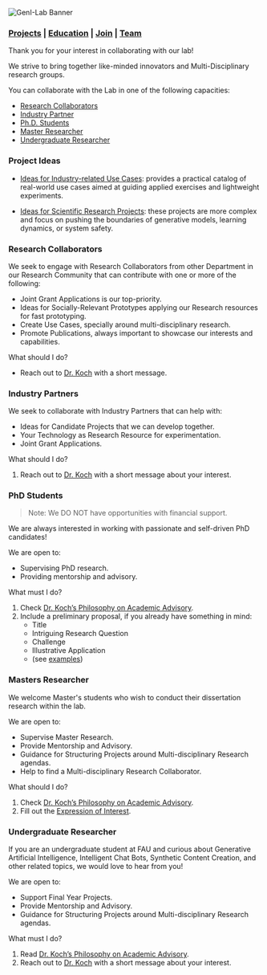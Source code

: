 ![GenI-Lab Banner](http://generativeintelligencelab.ai/images/icons/genilab-banner.png)


### [Projects](./projects.md) | [Education](./education.md) | [Join](./collaborate.md) | [Team](./people.md)


Thank you for your interest in collaborating with our lab!

We strive to bring together like-minded innovators and Multi-Disciplinary research groups.

You can collaborate with the Lab in one of the following capacities:

* [Research Collaborators](#research-collaborators)
* [Industry Partner](#industry-partner)
* [Ph.D. Students](#phd-students)
* [Master Researcher](#master-researcher)
* [Undergraduate Researcher](#undergradute-researcher)


### Project Ideas

* [Ideas for Industry-related Use Cases](https://docs.google.com/spreadsheets/d/1Ge2chxRrBjILHkZthtzymqAbs3TkwrGiMMge23zC8jA/edit?usp=sharing): provides a practical catalog of real-world use cases aimed at guiding applied exercises and lightweight experiments.

* [Ideas for Scientific Research Projects](https://docs.google.com/document/d/1kvDZFpP_bHImJSLeVpZmmEuLd-EIC-J9aWbqgIITpFI/edit?usp=sharing): these projects are more complex and focus on pushing the boundaries of generative models, learning dynamics, or system safety. 


### Research Collaborators

We seek to engage with Research Collaborators from other Department in our Research Community that can contribute with one or more of the following:

* Joint Grant Applications is our top-priority.
* Ideas for Socially-Relevant Prototypes applying our Research resources for fast prototyping.
* Create Use Cases, specially around multi-disciplinary research.
* Promote Publications, always important to showcase our interests and capabilities.

What should I do?
* Reach out to [Dr. Koch](https://www.fau.edu/engineering/directory/faculty/koch/) with a short message.


### Industry Partners

We seek to collaborate with Industry Partners that can help with:

* Ideas for Candidate Projects that we can develop together.
* Your Technology as Research Resource for experimentation.
* Joint Grant Applications.

What should I do?
1. Reach out to [Dr. Koch](https://www.fau.edu/engineering/directory/faculty/koch/) with a short message about your interest.


### PhD Students

> Note: We DO NOT have opportunities with financial support. 

We are always interested in working with passionate and self-driven PhD candidates!

We are open to:
* Supervising PhD research.
* Providing mentorship and advisory.

What must I do?
1. Check [Dr. Koch’s Philosophy on Academic Advisory](https://genilab.medium.com/my-philosophy-on-academic-advisory-3b3160e05104).
1. Include a preliminary proposal, if you already have something in mind:
    * Title 
    * Intriguing Research Question
    * Challenge
    * Illustrative Application
    * (see [examples](https://docs.google.com/document/d/1kvDZFpP_bHImJSLeVpZmmEuLd-EIC-J9aWbqgIITpFI/edit?usp=sharing))


### Masters Researcher

We welcome Master's students who wish to conduct their dissertation research within the lab. 

We are open to:
* Supervise Master Research.
* Provide Mentorship and Advisory.
* Guidance for Structuring Projects around Multi-disciplinary Research agendas.
* Help to find a Multi-disciplinary Research Collaborator.

What should I do?
1. Check [Dr. Koch’s Philosophy on Academic Advisory](https://genilab.medium.com/my-philosophy-on-academic-advisory-3b3160e05104).
1. Fill out the [Expression of Interest](https://forms.gle/eY8FQmdfyytD3Hjq9).


### Undergraduate Researcher

If you are an undergraduate student at FAU and curious about Generative Artificial Intelligence, Intelligent Chat Bots, Synthetic Content Creation, and other related topics, we would love to hear from you! 

We are open to:
* Support Final Year Projects.
* Provide Mentorship and Advisory.
* Guidance for Structuring Projects around Multi-disciplinary Research agendas.

What must I do?
1. Read [Dr. Koch’s Philosophy on Academic Advisory](https://genilab.medium.com/my-philosophy-on-academic-advisory-3b3160e05104).
2. Reach out to [Dr. Koch](https://www.fau.edu/engineering/directory/faculty/koch/) with a short message about your interest.



